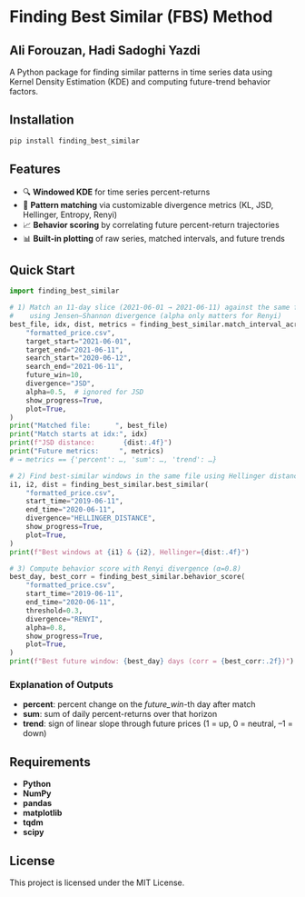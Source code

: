 # Finding Best Similar (FBS) Method
## Ali Forouzan, Hadi Sadoghi Yazdi

A Python package for finding similar patterns in time series data using Kernel Density Estimation (KDE) and computing future-trend behavior factors.

## Installation

```bash
pip install finding_best_similar
```

## Features

- 🔍 **Windowed KDE** for time series percent-returns  
- 🔗 **Pattern matching** via customizable divergence metrics (KL, JSD, Hellinger, Entropy, Renyi)  
- 📈 **Behavior scoring** by correlating future percent-return trajectories  
- 📊 **Built-in plotting** of raw series, matched intervals, and future trends  

## Quick Start

```python
import finding_best_similar

# 1) Match an 11-day slice (2021-06-01 → 2021-06-11) against the same file,
#    using Jensen–Shannon divergence (alpha only matters for Renyi)
best_file, idx, dist, metrics = finding_best_similar.match_interval_across(
    "formatted_price.csv",
    target_start="2021-06-01",
    target_end="2021-06-11",
    search_start="2020-06-12",
    search_end="2021-06-11",
    future_win=10,
    divergence="JSD",
    alpha=0.5,  # ignored for JSD
    show_progress=True,
    plot=True,
)
print("Matched file:      ", best_file)
print("Match starts at idx:", idx)
print(f"JSD distance:       {dist:.4f}")
print("Future metrics:     ", metrics)
# → metrics == {'percent': …, 'sum': …, 'trend': …}

# 2) Find best-similar windows in the same file using Hellinger distance
i1, i2, dist = finding_best_similar.best_similar(
    "formatted_price.csv",
    start_time="2019-06-11",
    end_time="2020-06-11",
    divergence="HELLINGER_DISTANCE",
    show_progress=True,
    plot=True,
)
print(f"Best windows at {i1} & {i2}, Hellinger={dist:.4f}")

# 3) Compute behavior score with Renyi divergence (α=0.8)
best_day, best_corr = finding_best_similar.behavior_score(
    "formatted_price.csv",
    start_time="2019-06-11",
    end_time="2020-06-11",
    threshold=0.3,
    divergence="RENYI",
    alpha=0.8,
    show_progress=True,
    plot=True,
)
print(f"Best future window: {best_day} days (corr = {best_corr:.2f})")
```

### Explanation of Outputs

- **percent**: percent change on the _future_win_-th day after match  
- **sum**: sum of daily percent-returns over that horizon  
- **trend**: sign of linear slope through future prices (1 = up, 0 = neutral, –1 = down)  

## Requirements

- **Python** 
- **NumPy**
- **pandas** 
- **matplotlib**
- **tqdm**
- **scipy** 

## License

This project is licensed under the MIT License.
